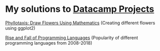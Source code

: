 # My solutions to [Datacamp Projects](https://www.datacamp.com/projects)
[Phyllotaxis: Draw Flowers Using Mathematics](https://github.com/AmadouDiene/Portfolio/tree/main/%20Draw%20Flowers%20Using%20Mathematics) (Creating different flowers using ggplot2)

[Rise and Fall of Programming Languages](https://github.com/AmadouDiene/Portfolio/tree/main/Rise%20and%20Fall%20of%20Programming%20Languages) (Popularity of different programming languages from 2008-2018)
